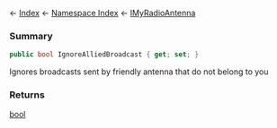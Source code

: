 ← [Index](Api-Index) ← [Namespace Index](Namespace-Index) ← [IMyRadioAntenna](Sandbox.ModAPI.Ingame.IMyRadioAntenna)

### Summary

```csharp
public bool IgnoreAlliedBroadcast { get; set; }
```

Ignores broadcasts sent by friendly antenna that do not belong to you

### Returns

[bool](https://docs.microsoft.com/en-us/dotnet/api/system.boolean?view=netframework-4.6)

